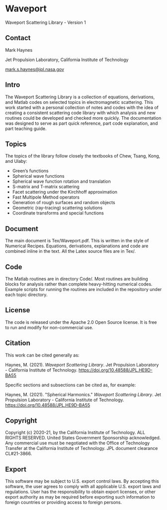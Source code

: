 # Waveport
Waveport Scattering Library - Version 1

## Contact
Mark Haynes

Jet Propulsion Laboratory, California Institute of Technology

mark.s.haynes@jpl.nasa.gov

## Intro
The Waveport Scattering Library is a collection of equations, derivations, and Matlab codes on selected topics in electromagnetic scattering. This work started with a personal collection of notes and codes with the idea of creating a consistent scattering code library with which analysis and new routines could be developed and checked more quickly. The documentation was designed to serve as part quick reference, part code explanation, and part teaching guide.

## Topics
The topics of the library follow closely the textbooks of Chew, Tsang, Kong, and Ulaby: 
- Green’s functions
- Spherical wave functions
- Spherical wave function rotation and translation
- S-matrix and T-matrix scattering
- Facet scattering under the Kirchhoff approximation
- Fast Multipole Method operators
- Generation of rough surfaces and random objects
- Geometric (ray-tracing) scattering solutions
- Coordinate transforms and special functions

## Document
The main document is Tex/Waveport.pdf. This is written in the style of Numerical Recipes. Equations, derivations, explanations and code are combined inline in the text. All the Latex source files are in Tex/.

## Code 
The Matlab routines are in directory Code/. Most routines are building blocks for analysis rather than complete heavy-hitting numerical codes. Example scripts for running the routines are included in the repository under each topic directory.

## License
The code is released under the Apache 2.0 Open Source license. It is free to run and modify for non-commercial use.

## Citation
This work can be cited generally as:

Haynes, M. (2021). *Waveport Scattering Library*. Jet Propulsion Laboratory - California Institute of Technology. https://doi.org/10.48588/JPL.HE9D-BA55

Specific sections and subsections can be cited as, for example:

Haynes, M. (2021). "Spherical Harmonics." *Waveport Scattering Library*. Jet Propulsion Laboratory - California Institute of Technology. https://doi.org/10.48588/JPL.HE9D-BA55


## Copyright
Copyright (c) 2020-21, by the California Institute of Technology. ALL RIGHTS RESERVED. United States Government Sponsorship acknowledged. Any commercial use must be negotiated with the Office of Technology Transfer at the California Institute of Technology. JPL document clearance CL#21-3866.

## Export
This software may be subject to U.S. export control laws. By accepting this software, the user agrees to comply with all applicable U.S. export laws and regulations. User has the responsibility to obtain export licenses, or other export authority as may be required before exporting such information to foreign countries or providing access to foreign persons.

